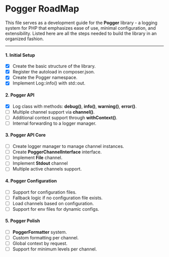 # Pogger RoadMap

This file serves as a development guide for the **Pogger** library - a logging system for PHP that emphasizes ease of use, minimal configuration, and extensibility. Listed here are all the steps needed to build the library in an organized fashion.

<hr>

#### 1. Initial Setup

- [x] Create the basic structure of the library.
- [x] Register the autoload in composer.json.
- [x] Create the Pogger namespace.
- [x] Implement Log::info() with std::out.

#### 2. Pogger API

- [x] Log class with methods: **debug()**, **info()**, **warning()**, **error()**.
- [ ] Multiple channel support via **channel()**.
- [ ] Additional context support through **withContext()**.
- [ ] Internal forwarding to a logger manager.

#### 3. Pogger API Core

- [ ] Create logger manager to manage channel instances.
- [ ] Create **PoggerChannelInterface** interface.
- [ ] Implement **File** channel.
- [ ] Implement **Stdout** channel
- [ ] Multiple active channels support.

#### 4. Pogger Configuration

- [ ] Support for configuration files.
- [ ] Fallback logic if no configuration file exists.
- [ ] Load channels based on configuration.
- [ ] Support for env files for dynamic configs.

#### 5. Pogger Polish

- [ ] **PoggerFormatter** system.
- [ ] Custom formatting per channel.
- [ ] Global context by request.
- [ ] Support for minimum levels per channel.
